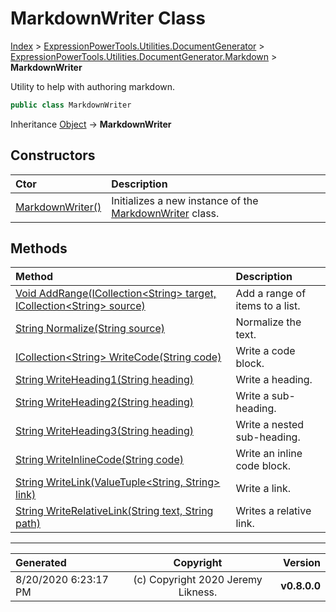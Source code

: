 ﻿# MarkdownWriter Class

[Index](../index.md) > [ExpressionPowerTools.Utilities.DocumentGenerator](ExpressionPowerTools.Utilities.DocumentGenerator.a.md) > [ExpressionPowerTools.Utilities.DocumentGenerator.Markdown](ExpressionPowerTools.Utilities.DocumentGenerator.Markdown.n.md) > **MarkdownWriter**

Utility to help with authoring markdown.

```csharp
public class MarkdownWriter
```

Inheritance [Object](https://docs.microsoft.com/dotnet/api/system.object) → **MarkdownWriter**

## Constructors

| Ctor | Description |
| :-- | :-- |
| [MarkdownWriter()](ExpressionPowerTools.Utilities.DocumentGenerator.Markdown.MarkdownWriter.ctor.md#markdownwriter) | Initializes a new instance of the [MarkdownWriter](ExpressionPowerTools.Utilities.DocumentGenerator.Markdown.MarkdownWriter.cs.md) class. |
## Methods

| Method | Description |
| :-- | :-- |
| [Void AddRange(ICollection&lt;String> target, ICollection&lt;String> source)](MarkdownWriter-AddRange.m.md) | Add a range of items to a list. |
| [String Normalize(String source)](MarkdownWriter-Normalize.m.md) | Normalize the text. |
| [ICollection&lt;String> WriteCode(String code)](MarkdownWriter-WriteCode.m.md) | Write a code block. |
| [String WriteHeading1(String heading)](MarkdownWriter-WriteHeading1.m.md) | Write a heading. |
| [String WriteHeading2(String heading)](MarkdownWriter-WriteHeading2.m.md) | Write a sub-heading. |
| [String WriteHeading3(String heading)](MarkdownWriter-WriteHeading3.m.md) | Write a nested sub-heading. |
| [String WriteInlineCode(String code)](MarkdownWriter-WriteInlineCode.m.md) | Write an inline code block. |
| [String WriteLink(ValueTuple&lt;String, String> link)](MarkdownWriter-WriteLink.m.md) | Write a link. |
| [String WriteRelativeLink(String text, String path)](MarkdownWriter-WriteRelativeLink.m.md) | Writes a relative link. |

---

| Generated | Copyright | Version |
| :-- | :-: | --: |
| 8/20/2020 6:23:17 PM | (c) Copyright 2020 Jeremy Likness. | **v0.8.0.0** |
